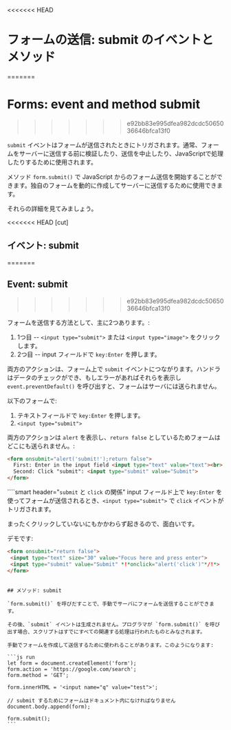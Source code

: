 <<<<<<< HEAD
# フォームの送信: submit のイベントとメソッド
=======
# Forms: event and method submit
>>>>>>> e92bb83e995dfea982dcdc5065036646bfca13f0

`submit` イベントはフォームが送信されたときにトリガされます。通常、フォームをサーバーに送信する前に検証したり、送信を中止したり、JavaScriptで処理したりするために使用されます。

メソッド `form.submit()` で JavaScript からのフォーム送信を開始することができます。独自のフォームを動的に作成してサーバーに送信するために使用できます。

それらの詳細を見てみましょう。

<<<<<<< HEAD
[cut]

## イベント: submit
=======
## Event: submit
>>>>>>> e92bb83e995dfea982dcdc5065036646bfca13f0

フォームを送信する方法として、主に2つあります。:

1. 1つ目 -- `<input type="submit">` または `<input type="image">` をクリックします。
2. 2つ目 -- input フィールドで `key:Enter` を押します。

両方のアクションは、フォーム上で `submit` イベントにつながります。ハンドラはデータのチェックができ、もしエラーがあればそれらを表示し `event.preventDefault()` を呼び出すと、フォームはサーバには送られません。

以下のフォームで:
1. テキストフィールドで `key:Enter` を押します。
2. `<input type="submit">`

両方のアクションは `alert` を表示し、`return false` としているためフォームはどこにも送られません。:

```html autorun height=60 no-beautify
<form onsubmit="alert('submit!');return false">
  First: Enter in the input field <input type="text" value="text"><br>
  Second: Click "submit": <input type="submit" value="Submit">
</form>
```

````smart header="`submit` と `click` の関係"
input フィールド上で `key:Enter` を使ってフォームが送信されるとき、`<input type="submit">` で `click` イベントがトリガされます。

まったくクリックしていないにもかかわらず起きるので、面白いです。

デモです:
```html autorun height=60
<form onsubmit="return false">
 <input type="text" size="30" value="Focus here and press enter">
 <input type="submit" value="Submit" *!*onclick="alert('click')"*/!*>
</form>
```

````

## メソッド: submit

`form.submit()` を呼びだすことで、手動でサーバにフォームを送信することができます。

その後、`submit` イベントは生成されません。プログラマが `form.submit()` を呼び出す場合、スクリプトはすでにすべての関連する処理は行われたものとみなされます。

手動でフォームを作成して送信するために使われることがあります。このようになります:

```js run
let form = document.createElement('form');
form.action = 'https://google.com/search';
form.method = 'GET';

form.innerHTML = '<input name="q" value="test">';

// submit するためにフォームはドキュメント内になければなりません
document.body.append(form);

form.submit();
```
